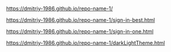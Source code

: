 https://dmitriy-1986.github.io/repo-name-1/

https://dmitriy-1986.github.io/repo-name-1/sign-in-best.html

https://dmitriy-1986.github.io/repo-name-1/sign-in-one.html

https://dmitriy-1986.github.io/repo-name-1/darkLightTheme.html

